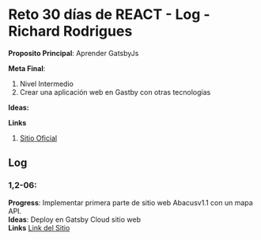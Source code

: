 # Reto 30 días de REACT - Log - Richard Rodrigues

**Proposito Principal**: Aprender GatsbyJs

**Meta Final**:
1) Nivel Intermedio
2) Crear una aplicación web en Gastby con otras tecnologías

**Ideas:** 

**Links**
1. [Sitio Oficial](https://www.gatsbyjs.org/)

## Log

### 1,2-06:
**Progress**: Implementar primera parte de sitio web Abacusv1.1 con un mapa API.<br>
**Ideas**: Deploy en Gatsby Cloud sitio web<br>
**Links** [Link del Sitio](https://gatsbyrich1n.gatsbyjs.io/)<br>
